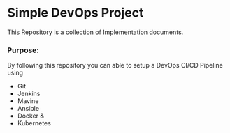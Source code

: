# Simple DevOps Project

This Repository is a collection of Implementation documents. 

### Purpose:
By following this repository you can able to setup a DevOps CI/CD Pipeline using
- Git
- Jenkins
- Mavine
- Ansible
- Docker &
- Kubernetes
